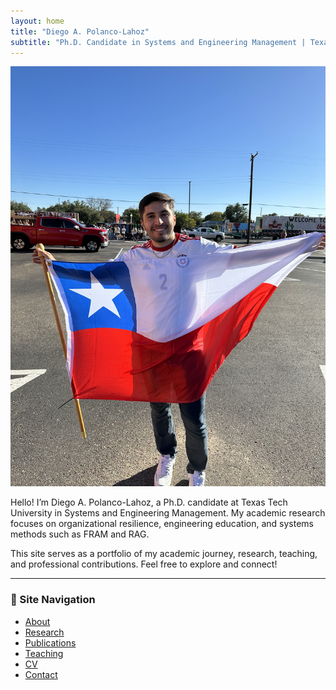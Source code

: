 ```yaml
---
layout: home
title: "Diego A. Polanco-Lahoz"
subtitle: "Ph.D. Candidate in Systems and Engineering Management | Texas Tech University"
---
```


![Diego with Chilean Flag](/images/intro-photo.jpg)

Hello! I’m Diego A. Polanco-Lahoz, a Ph.D. candidate at Texas Tech University in Systems and Engineering Management. My academic research focuses on organizational resilience, engineering education, and systems methods such as FRAM and RAG.

This site serves as a portfolio of my academic journey, research, teaching, and professional contributions. Feel free to explore and connect!

---

### 🔗 Site Navigation

- [About](/_pages/about.md/)
- [Research](/_pages/research.md/)
- [Publications](/_pages/publications.md/)
- [Teaching](/_pages/teaching.md/)
- [CV](/_pages/cv.md/)
- [Contact](/_pages/contact.md/)
